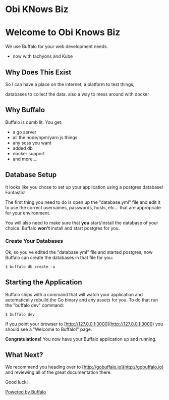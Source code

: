 Obi KNows Biz
=============

# Welcome to Obi Knows Biz

We use Buffalo for your web development needs.

+ now with tachyons and Kube

## Why Does This Exist

So I can have a place on the internet, a platform to test things,

databases to collect the data. also a way to mess around with docker

## Why Buffalo
Buffalo is dumb lit. You get:

- a go server
- all the node/npm/yarn js things
- any scss you want
- added db
- docker support
- and more....


## Database Setup

It looks like you chose to set up your application using a postgres database! Fantastic!

The first thing you need to do is open up the "database.yml" file and edit it to use the correct usernames, passwords, hosts, etc... that are appropriate for your environment.

You will also need to make sure that **you** start/install the database of your choice. Buffalo **won't** install and start postgres for you.

### Create Your Databases

Ok, so you've edited the "database.yml" file and started postgres, now Buffalo can create the databases in that file for you:

	$ buffalo db create -a
## Starting the Application

Buffalo ships with a command that will watch your application and automatically rebuild the Go binary and any assets for you. To do that run the "buffalo dev" command:

	$ buffalo dev

If you point your browser to [http://127.0.0.1:3000](http://127.0.0.1:3000) you should see a "Welcome to Buffalo!" page.

**Congratulations!** You now have your Buffalo application up and running.

## What Next?

We recommend you heading over to [http://gobuffalo.io](http://gobuffalo.io) and reviewing all of the great documentation there.

Good luck!

[Powered by Buffalo](http://gobuffalo.io)
